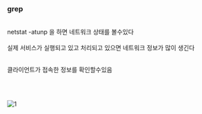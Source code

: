 ### grep
<br>
netstat -atunp 을 하면 네트워크 상태를 볼수있다
<br><br>
실제 서비스가 실행되고 있고 처리되고 있으면 네트워크 정보가 많이 생긴다
<br><br>

클라이언트가 접속한 정보를 확인할수있음

<br><br>

![1](https://github.com/fxzz/CentOS/assets/3148006/eb5b0c25-921c-401f-a51f-c52bd6bef9da)
